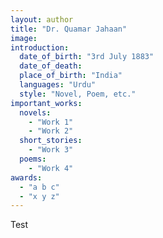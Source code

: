 ```yaml
---
layout: author
title: "Dr. Quamar Jahaan"
image:
introduction:
  date_of_birth: "3rd July 1883"
  date_of_death:
  place_of_birth: "India"
  languages: "Urdu"
  style: "Novel, Poem, etc."
important_works:
  novels:
    - "Work 1"
    - "Work 2"
  short_stories:
    - "Work 3"
  poems:
    - "Work 4"
awards:
  - "a b c"
  - "x y z"
---
```


Test
